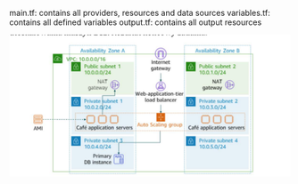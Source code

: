 main.tf: contains all providers, resources and data sources
variables.tf: contains all defined variables
output.tf: contains all output resources

![Alt text](image.png)
